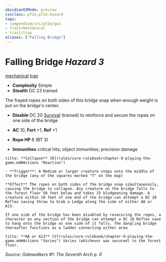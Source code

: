 ```yaml
---
obsidianUIMode: preview
cssclass: pf2e,pf2e-hazard
tags:
- compendium/src/pf2e/gw1
- trait/mechanical
- trait/trap
aliases: ["Falling Bridge"]
---
```

# Falling Bridge *Hazard 3*  
[mechanical](mechanical.md "Mechanical Hazard Trait")  [trap](trap.md "Trap Hazard Trait")  

- **Complexity** Simple
- **Stealth** DC 23 trained  

The frayed ropes on both sides of this bridge snap when enough weight is put on the bridge's center.

- **Disable** DC 20 [Survival](skills.md#Survival) (trained) to reinforce and secure the ropes on one side of the bridge  

- **AC** 10, **Fort** +1, **Ref** +1
- **Rope HP** 6 (BT 3)
- **Immunities** critical hits; object immunities; precision damage

```ad-embed-ability
title: **Collapse** [R](rules/core-rulebook/chapter-9-playing-the-game.md#Actions "Reaction")

- **Trigger**: A Medium or larger creature steps onto the middle of the bridge (any of the squares marked "T" on the map)

**Effect** The ropes on both sides of the bridge snap simultaneously, causing the bridge to collapse. Any creature on the bridge falls to the forest floor 50 feet below and takes 25 bludgeoning damage. A creature within 10 feet of one end of the bridge can attempt a DC 18 Reflex saving throw to Grab a Ledge along the side of either A8 or A13.

If one side of the bridge has been disabled by resecuring the ropes, a character on any section of the bridge can attempt a DC 18 Reflex save to hang onto the bridge as one side of it falls. The dangling bridge thereafter functions as a ladder connecting either area
```
```ad-embed-ability
title: **A8 or A13** [V](rules/core-rulebook/chapter-9-playing-the-game.md#Actions "Varies") Varies (whichever was secured) to the forest floor.
```

*Source: Gatewalkers #1: The Seventh Arch p. 0*